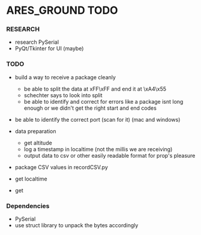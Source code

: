 # ARES_GROUND TODO

### RESEARCH
* research PySerial
* PyQt/Tkinter for UI (maybe)

### TODO
* build a way to receive a package cleanly
    * be able to split the data at xFF\xFF and end it at \xA4\x55
    * schechter says to look into split
    * be able to identify  and correct for errors like a package isnt long enough or we didn't get the right start and end codes
* be able to identify the correct port (scan for it) (mac and windows)

* data preparation
   * get altitude
   * log a timestamp in localtime (not the millis we are receiving)
   * output data to csv or other easily readable format for prop's pleasure

* package CSV values in recordCSV.py

* get localtime
* get

### Dependencies

* PySerial
* use struct library to unpack the bytes accordingly
